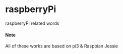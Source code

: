 # raspberryPi
raspberryPi related words

#### Note

All of these works are based on pi3 & Raspbian Jessie

